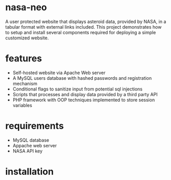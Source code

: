 # nasa-neo
A user protected website that displays asteroid data, provided by NASA, in a tabular format with external links included. This project demonstrates how to setup and install several components required for deploying a simple customized website.

# features
- Self-hosted website via Apache Web server
- A MySQL users database with hashed passwords and registration mechanism 
- Conditional flags to sanitize input from potential sql injections
- Scripts that processes and display data provided by a third party API
- PHP framework with OOP techniques implemented to store session variables

# requirements
- MySQL database
- Appache web server
- NASA API key

# installation
